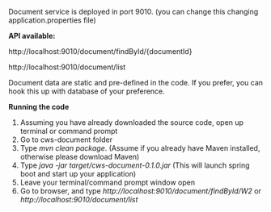 Document service is deployed in port 9010. (you can change this changing application.properties file)

<b>API available:</b>

http://localhost:9010/document/findById/{documentId}

http://localhost:9010/document/list
 
Document data are static and pre-defined in the code. If you prefer, you can hook this up with database of your preference.

<b>Running the code</b>

1. Assuming you have already downloaded the source code, open up terminal or command prompt
2. Go to cws-document folder
3. Type <i>mvn clean package</i>. (Assume if you already have Maven installed, otherwise please download Maven)
4. Type <i>java -jar target/cws-document-0.1.0.jar</i> (This will launch spring boot and start up your application)
5. Leave your terminal/command prompt window open
6. Go to browser, and type <i>http://localhost:9010/document/findById/W2</i> or <i>http://localhost:9010/document/list</i>

